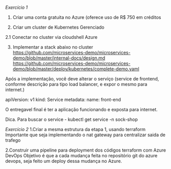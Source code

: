 *Exercício 1*
1. Criar uma conta gratuita no Azure (oferece uso de R$ 750 em créditos

2. Criar um cluster de Kubernetes Gerenciado

2.1 Conectar no cluster via cloudshell Azure

3. Implementar a stack abaixo no cluster
https://github.com/microservices-demo/microservices-demo/blob/master/internal-docs/design.md
https://github.com/microservices-demo/microservices-demo/blob/master/deploy/kubernetes/complete-demo.yaml

Após a implementação, você deve alterar o serviço (service de frontend, conforme descrição para tipo load balancer, e expor o mesmo para internet.)

apiVersion: v1
kind: Service
metadata:
  name: front-end

O entregavel final é ter a aplicação funcionando e exposta para internet.

Dica. Para buscar o service - kubectl get service -n sock-shop

*Exercício 2*
1.Criar a mesma estrutura da etapa 1, usando terraform
Importante que seja implementando o nat gateway para centralizar saida de trafego

2.Construir uma pipeline para deployment dos códigos terraform com Azure DevOps
Objetivo é que a cada mudança feita no repositório git do azure devops, seja feito um deploy dessa mudança no Azure.
